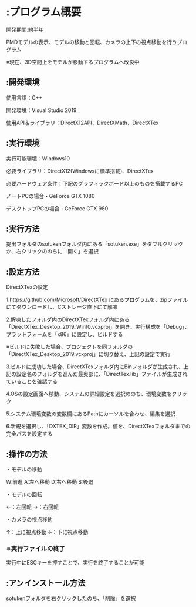 # **:プログラム概要**
開発期間:約半年

PMDモデルの表示、モデルの移動と回転、カメラの上下の視点移動を行うプログラム

※現在、3D空間上をモデルが移動するプログラムへ改良中

## **:開発環境**
使用言語：C++

開発環境：Visual Studio 2019

使用API＆ライブラリ：DirectX12API、DirectXMath、DirectXTex

## **:実行環境**
実行可能環境：Windows10

必要ライブラリ：DirectX12(Windowsに標準搭載)、DirectXTex

必要ハードウェア条件：下記のグラフィックボード以上のものを搭載するPC

ノートPCの場合・GeForce GTX 1080

デスクトップPCの場合・GeForce GTX 980

## **:実行方法**
提出フォルダのsotukenフォルダ内にある「sotuken.exe」をダブルクリックか、右クリックののちに「開く」を選択

## **:設定方法**
DirectXTexの設定

1.https://github.com/Microsoft/DirectXTex にあるプログラムを、zipファイルにてダウンロードし、Cストレージ直下にて解凍

2.解凍したフォルダ内のDirectXTexフォルダ内にある「DirectXTex_Desktop_2019_Win10.vcxproj」を開き、実行構成を「Debug」、プラットフォームを「x86」に設定し、ビルドする

※ビルドに失敗した場合、プロジェクトを同フォルダの「DirectXTex_Desktop_2019.vcxproj」に切り替え、上記の設定で実行

3.ビルドに成功した場合、DirectXTexフォルダ内にBinフォルダが生成され、上記の設定名のフォルダを進んだ最奥部に、「DirectTex.lib」ファイルが生成されていることを確認する

4.OSの設定画面へ移動、システムの詳細設定を選択ののち、環境変数をクリック

5.システム環境変数の変数欄にあるPathにカーソルを合わせ、編集を選択

6.新規を選択し、「DXTEX_DIR」変数を作成。値を、DirectXTexフォルダまでの完全パスを設定する

## **:操作の方法**
・モデルの移動

W:前進 A:左へ移動 D:右へ移動 S:後退

・モデルの回転

←：左回転 →：右回転

・カメラの視点移動

↑：上に視点移動 ↓：下に視点移動

### **※実行ファイルの終了**

実行中にESCキーを押すことで、実行を終了することが可能

## **:アンインストール方法**
sotukenフォルダを右クリックしたのち、「削除」を選択
